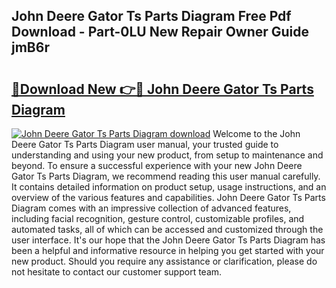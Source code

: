## John Deere Gator Ts Parts Diagram Free Pdf Download - Part-0LU New Repair Owner Guide jmB6r

# <h2><a href="http://dfnur5.blite.top/?on=John+Deere+Gator+Ts+Parts+Diagram">🔗Download New 👉🔴 John Deere Gator Ts Parts Diagram</a></h2>

[![John Deere Gator Ts Parts Diagram download](https://i.imgur.com/lujVjoI.png)](http://dfnur5.blite.top/?on=John+Deere+Gator+Ts+Parts+Diagram)
Welcome to the John Deere Gator Ts Parts Diagram user manual, your trusted guide to understanding and using your new product, from setup to maintenance and beyond. To ensure a successful experience with your new John Deere Gator Ts Parts Diagram, we recommend reading this user manual carefully. It contains detailed information on product setup, usage instructions, and an overview of the various features and capabilities. John Deere Gator Ts Parts Diagram comes with an impressive collection of advanced features, including facial recognition, gesture control, customizable profiles, and automated tasks, all of which can be accessed and customized through the user interface. It's our hope that the John Deere Gator Ts Parts Diagram has been a helpful and informative resource in helping you get started with your new product. Should you require any assistance or clarification, please do not hesitate to contact our customer support team.
